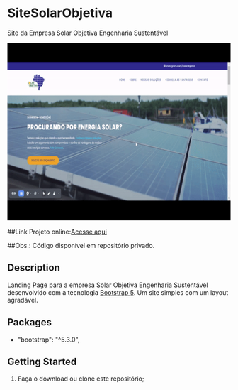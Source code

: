 # SiteSolarObjetiva
Site da Empresa Solar Objetiva Engenharia Sustentável


<p align="center">
  <img width="600" height="400" src="video.gif">
</p>

##Link
 Projeto online:[Acesse aqui](https://solarobjetiva.web.app/)

##Obs.: Código disponível em repositório privado.



## Description
Landing Page para a empresa Solar Objetiva Engenharia Sustentável desenvolvido com a tecnologia [Bootstrap 5](https://getbootstrap.com/). Um site simples com um layout agradável.


## Packages
   * "bootstrap": "^5.3.0",
       
## Getting Started
1. Faça o download ou clone este repositório;
